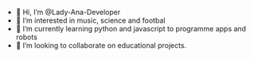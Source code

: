 - 👋 Hi, I’m @Lady-Ana-Developer
- 👀 I’m interested in music, science and footbal
- 🌱 I’m currently learning python and javascript to programme apps and robots
- 💞️ I’m looking to collaborate on educational projects.

<!---
Lady-Ana-Developer/Lady-Ana-Developer is a ✨ special ✨ repository because its `README.md` (this file) appears on your GitHub profile.
You can click the Preview link to take a look at your changes.
--->

